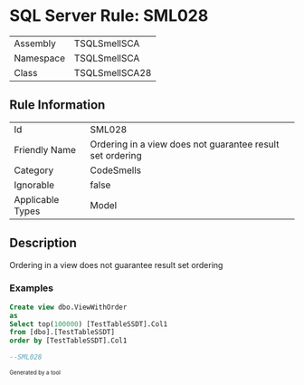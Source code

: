 ﻿# SQL Server Rule: SML028
  
|    |    |
|----|----|
| Assembly | TSQLSmellSCA |
| Namespace | TSQLSmellSCA |
| Class | TSQLSmellSCA28 |
  
## Rule Information
  
|    |    |
|----|----|
| Id | SML028 |
| Friendly Name | Ordering in a view does not guarantee result set ordering |
| Category | CodeSmells |
| Ignorable | false |
| Applicable Types | Model  |
  
## Description
  
Ordering in a view does not guarantee result set ordering
  
### Examples
  
```sql
Create view dbo.ViewWithOrder
as
Select top(100000) [TestTableSSDT].Col1
from [dbo].[TestTableSSDT]
order by [TestTableSSDT].Col1

--SML028

```
  
<sub><sup>Generated by a tool</sup></sub>
